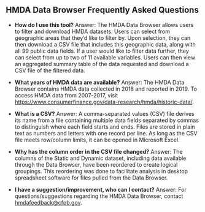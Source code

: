 ## HMDA Data Browser Frequently Asked Questions

- **How do I use this tool?** 
Answer: The HMDA Data Browser allows users to filter and download HMDA datasets. Users can select from geographic areas that they’d like to filter by. Upon selection, they can then download a CSV file that includes this geographic data, along with all 99 public data fields. If a user would like to filter data further, they can select from up to two of 11 available variables. Users can then view an aggregated summary table of the data requested and download a CSV file of the filtered data.

- **What years of HMDA data are available?** 
Answer: The HMDA Data Browser contains HMDA data collected in 2018 and reported in 2019. To access HMDA data from 2007-2017, visit <a target="_blank" rel="noopener noreferrer" href="https://www.consumerfinance.gov/data-research/hmda/historic-data/">https://www.consumerfinance.gov/data-research/hmda/historic-data/</a>.

- **What is a CSV?** 
Answer: A comma-separated values (CSV) file derives its name from a file containing multiple data fields separated by commas to distinguish where each field starts and ends. Files are stored in plain text as numbers and letters with one record per line. As long as the CSV file meets row/column limits, it can be opened in Microsoft Excel.

- **Why has the column order in the CSV file changed?** 
Answer: The columns of the Static and Dynamic dataset, including data available through the Data Browser, have been reordered to create logical groupings. This reordering was done to facilitate analysis in desktop spreadsheet software for files pulled from the Data Browser.

- **I have a suggestion/improvement, who can I contact?** 
Answer: For questions/suggestions regarding the HMDA Data Browser, contact hmdafeedback@cfpb.gov.
